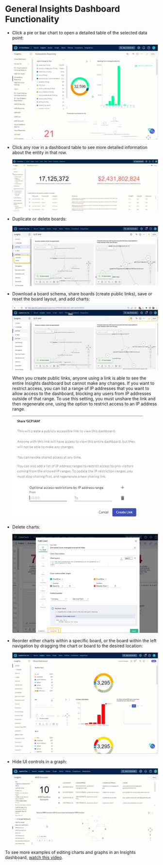 # General Insights Dashboard Functionality 

- Click a pie or bar chart to open a detailed table of the selected data point:
  
  
  
  
  ![](../assets/drilldown-insights.gif)
  
  
   
  
- Click any row in a dashboard table to see more detailed information about the entity in that row. 
  
  
  

  ![](../assets/insights-drill-down-table-row.gif) 

  
  
  
- Duplicate or delete boards:
  ​

  ![clone-delete-rename](../assets/clone-delete-rename.png)

  
  
  
- Download a board schema, share boards (create public links), save or reset the board layout, and add charts:
  ​

  ![share-download-add-layout](../assets/share-download-add-layout.png) 
  
  

  
  
  When you create public links, anyone using a link is able to see the entire Insights dashboard but cannot make any changes. If you want to restrict access, you can list a range of IP addresses that you want to allow access to the dashboard, blocking any users from IP addresses outside of that range. To use this setting, you must unshare the link and then regenerate one, using the option to restrict access to an IP address range.
  
  
  

  ![](../assets/insights-ip-address.png)    
  
  
  
  
- Delete charts:
  
  
  
  ![delete-widget](../assets/insights-delete-widget.png) 
  
  
  
  
- Reorder either charts within a specific board, or the board within the left navigation by dragging the chart or board to the desired location:
  
  
  
  ![reorder](../assets/reorder.gif)
  
  
  
- Hide UI controls in a graph:
  
  
  
  ![](../assets/insights-hide-ui.gif) 
  
  
  
  
   







To see more examples of editing charts and graphs in an Insights dashboard, [watch this video](https://try.jupiterone.com/blog/how-to-use-charts-and-graphs-widgets).